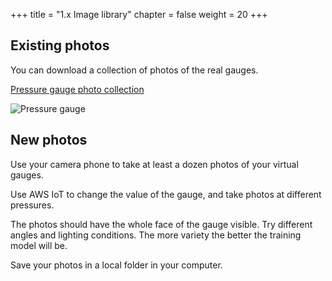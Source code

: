 +++
title = "1.x Image library"
chapter = false
weight = 20
+++

## Existing photos

You can download a collection of photos of the real gauges.

[Pressure gauge photo collection](10_photos/images/images-pressure-gauge.zip)

![Pressure gauge](10_photos/images/IMG_0765.jpg)

## New photos

Use your camera phone to take at least a dozen photos of your virtual gauges.

Use AWS IoT to change the value of the gauge, and take photos at different pressures.

The photos should have the whole face of the gauge visible. Try different angles and lighting conditions. The more variety the better the training model will be.

Save your photos in a local folder in your computer.
